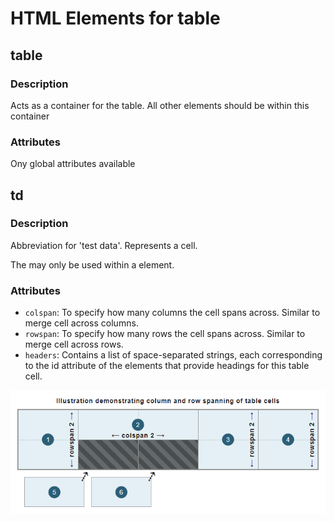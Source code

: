 # HTML Elements for table

## table

### Description

Acts as a container for the table. All other elements should be within this container

### Attributes

Ony global attributes available

## td

### Description

Abbreviation for 'test data'. Represents a cell.

The <td> may only be used within a <tr> element.

### Attributes

- `colspan`: To specify how many columns the cell spans across. Similar to merge cell across columns.
- `rowspan`: To specify how many rows the cell spans across. Similar to merge cell across rows.
- `headers`: Contains a list of space-separated strings, each corresponding to the id attribute of the <th> elements that provide headings for this table cell. 

![alt text](image.png)


